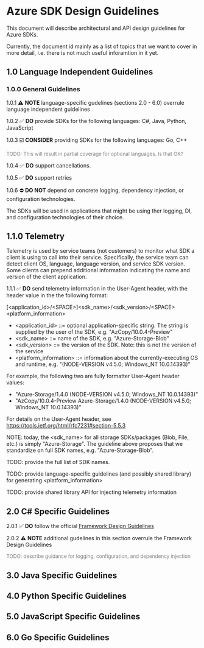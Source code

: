 # Azure SDK Design Guidelines

This document will describe architectural and API design guidelines for Azure SDKs. 

Currently, the document id mainly as a list of topics that we want to cover in more detail, i.e. there is not much useful inforamtion in it yet.

## 1.0 Language Independent Guidelines

### 1.0.0 General Guidelines

1.0.1 :warning: **NOTE** language-specific gudelines (sections 2.0 - 6.0) overrule language independent guidelines  

1.0.2 :white_check_mark: **DO** provide SDKs for the following languages: C#, Java, Python, JavaScript

1.0.3 :ballot_box_with_check: **CONSIDER** providing SDKs for the following languages:  Go, C++

<font size="2" color="gray">TODO: This will result in partial coverage for optional languages. Is that OK?</font>

1.0.4 :white_check_mark: **DO** support cancellations.

1.0.5 :white_check_mark: **DO** support retries

1.0.6 :no_entry: **DO NOT** depend on concrete logging, dependency injection, or configuration technologies. 

The SDKs will be used in applications that might be using ther logging, DI, and configuration technologies of their choice. 

## 1.1.0 Telemetry
Telemetry is used by service teams (not customers) to monitor what SDK a client is using to call into their service. Specifically, the service team can detect client OS, language, language version, and service SDK version. Some clients can prepend additional information indicating the name and version of the client application.

1.1.1 :white_check_mark: **DO** send telemetry information in the User-Agent header, with the header value in the the following format: 

[<application_id>/<SPACE\>]<sdk_name>/<sdk_version>/<SPACE\><platform_information>

* <application_id> ::= optional application-specific string. The string is supplied by the user of the SDK, e.g. "AzCopy/10.0.4-Preview"
* <sdk_name> ::= name of the SDK, e.g. "Azure-Storage-Blob"
* <sdk_version> ::= the version of the SDK. Note: this is not the version of the service
* <platform_information> ::= information about the currently-executing OS and runtime, e.g. "(NODE-VERSION v4.5.0; Windows_NT 10.0.14393)"

For example, the following two are fully formatter User-Agent header values:

* "Azure-Storage/1.4.0 (NODE-VERSION v4.5.0; Windows_NT 10.0.14393)"
* "AzCopy/10.0.4-Preview Azure-Storage/1.4.0 (NODE-VERSION v4.5.0; Windows_NT 10.0.14393)"

For details on the User-Agent header, see https://tools.ietf.org/html/rfc7231#section-5.5.3

NOTE: today, the <sdk_name> for all storage SDKs/packages (Blob, File, etc.) is simply "Azure-Storage". The guideline above proposes that we standardize on full SDK names, e.g. "Azure-Storage-Blob". 

TODO: provide the full list of SDK names.

TODO: provide language-specific guidelines (and possibly shared library) for generating <platform_information> 

TODO: provide shared library API for injecting telemetry information

## 2.0 C# Specific Guidelines

2.0.1 :white_check_mark: **DO** follow the official [Framework Design Guidelines](https://docs.microsoft.com/en-us/dotnet/standard/design-guidelines/)

2.0.2 :warning: **NOTE** additional gudelines in this section overrule the Framework Design Guidelines  

<font size="2" color="gray">TODO: describe guidance for logging, configuration, and dependency injection</font>

## 3.0 Java Specific Guidelines

## 4.0 Python Specific Guidelines

## 5.0 JavaScript Specific Guidelines

## 6.0 Go Specific Guidelines
